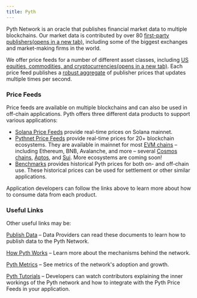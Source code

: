 ```yaml
---
title: Pyth
---
```

Pyth Network is an oracle that publishes financial market data to multiple blockchains. Our market data is contributed by over 80 [first-party publishers(opens in a new tab)](https://pyth.network/publishers/), including some of the biggest exchanges and market-making firms in the world.

We offer price feeds for a number of different asset classes, including [US equities, commodities, and cryptocurrencies(opens in a new tab)](https://pyth.network/price-feeds/). Each price feed publishes a [robust aggregate](https://docs.pyth.network/documentation/how-pyth-works/price-aggregation) of publisher prices that updates multiple times per second.

### Price Feeds

Price feeds are available on multiple blockchains and can also be used in off-chain applications. Pyth offers three different data products to support various applications:

* [Solana Price Feeds](https://docs.pyth.network/documentation/solana-price-feeds) provide real-time prices on Solana mainnet.
* [Pythnet Price Feeds](https://docs.pyth.network/documentation/pythnet-price-feeds) provide real-time prices for 20+ blockchain ecosystems. They are available in mainnet for most [EVM chains](https://docs.pyth.network/documentation/pythnet-price-feeds/evm) – including Ethereum, BNB, Avalanche, and more – several [Cosmos chains](https://docs.pyth.network/documentation/pythnet-price-feeds/cosmwasm), [Aptos](https://docs.pyth.network/documentation/pythnet-price-feeds/aptos), and [Sui](https://docs.pyth.network/documentation/pythnet-price-feeds/sui). More ecosystems are coming soon!
* [Benchmarks](https://docs.pyth.network/documentation/benchmarks) provides historical Pyth prices for both on- and off-chain use. These historical prices can be used for settlement or other similar applications.

Application developers can follow the links above to learn more about how to consume data from each product.

### Useful Links

Other useful links may be:

[Publish Data](https://docs.pyth.network/documentation/publish-data) – Data Providers can read these documents to learn how to publish data to the Pyth Network.

[How Pyth Works](https://docs.pyth.network/documentation/how-pyth-works) – Learn more about the mechanisms behind the network.

[Pyth Metrics](https://docs.pyth.network/documentation/metrics) – See metrics of the network's adoption and growth.

[Pyth Tutorials](https://youtube.com/playlist?list=PL-wxIsxi1V--5-p0eREKI0H8eszz7MGEg) – Developers can watch contributors explaining the inner workings of the Pyth network and how to integrate with the Pyth Price Feeds in your application.
